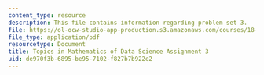 ```yaml
---
content_type: resource
description: This file contains information regarding problem set 3.
file: https://ol-ocw-studio-app-production.s3.amazonaws.com/courses/18-s096-topics-in-mathematics-of-data-science-fall-2015/de970f3b6895be957102f827b7b922e2_MIT18_S096F15_Homework_3.pdf
file_type: application/pdf
resourcetype: Document
title: Topics in Mathematics of Data Science Assignment 3
uid: de970f3b-6895-be95-7102-f827b7b922e2
---
```

